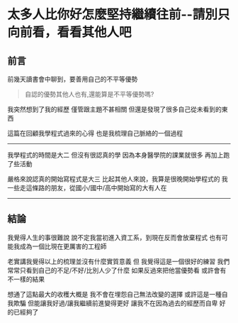 # 太多人比你好怎麼堅持繼續往前--請別只向前看，看看其他人吧

## 前言
前幾天讀書會中聊到，要善用自己的不平等優勢

> 自認的優勢其他人也有,還能算是不平等優勢嗎?

我突然想到了我的經歷
僅管跟主題不甚相關
但還是發現了很多自己從未看到的東西

這篇在回顧我學程式過來的心得
也是我梳理自己脈絡的一個過程

----

我學程式的時間是大二
但沒有很認真的學
因為本身醫學院的課業就很多
再加上跑了些活動

嚴格來說認真的開始寫程式是大三
比起其他人來說，我算是很晚開始學程式的
我一些走這條路的朋友，從國小/國中/高中開始寫的大有人在



----

## 結論

我覺得人生的事很難說
說不定我當初進入資工系，到現在反而會放棄程式
也有可能我成為一個比現在更厲害的工程師

老實講我覺得以上的梳理並沒有什麼實質意義
但
我覺得這是一個很好的練習
我們常常只看到自己的不足/不好/比別人少了什麼
如果反過來把他當優勢看
或許會有不一樣的結果

想通了這點最大的收穫大概是
我不會在埋怨自己無法改變的選擇
或許這是一種自我欺騙
但能讓我好過/讓我繼續前進變得更好
讓我不在因為過去的經歷而自卑
好的已經夠了